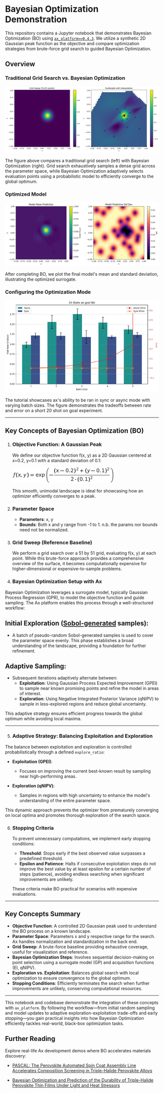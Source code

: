 # Bayesian Optimization Demonstration

This repository contains a Jupyter notebook that demonstrates Bayesian Optimization (BO) using [`ax_platform==0.4.3`](https://github.com/facebook/Ax). We utilize a synthetic 2D Gaussian peak function as the objective and compare optimization strategies from brute-force grid search to guided Bayesian Optimization.

## Overview

### Traditional Grid Search vs. Bayesian Optimization

![Comparison](figures/output_1.png)

The figure above compares a traditional grid search (left) with Bayesian Optimization (right). Grid search exhaustively samples a dense grid across the parameter space, while Bayesian Optimization adaptively selects evaluation points using a probabilistic model to efficiently converge to the global optimum.

### Optimized Model

![Final Model](figures/final_model.png)

After completing BO, we plot the final model's mean and standard deviation, illustrating the optimized surrogate.

### Configuring the Optimization Mode

![Configuring Modes](figures/config_rates.png)

The tutorial showcases ax's ability to be ran in sync or async mode with varying batch sizes. The figure demonstrates the tradeoffs between rate and error on a short 20 shot on goal experiment. 

---

## Key Concepts of Bayesian Optimization (BO)

1. ### Objective Function: A Gaussian Peak

   We define our objective function f(x, y) as a 2D Gaussian centered at x=0.2, y=0.1 with a standard deviation of 0.1:

   ![Gaussian Response](figures/gaussian_response.png)

   This smooth, unimodal landscape is ideal for showcasing how an optimizer efficiently converges to a peak.

2. ### Parameter Space

   - **Parameters**: x, y
   - **Bounds**: Both x and y range from -1 to 1. 
   n.b. the params nor bounds need not be normalized.

3. ### Grid Sweep (Reference Baseline)

   We perform a grid search over a 51 by 51 grid, evaluating f(x, y) at each point. While this brute-force approach provides a comprehensive overview of the surface, it becomes computationally expensive for higher-dimensional or expensive-to-sample problems.

4. ### Bayesian Optimization Setup with Ax

Bayesian Optimization leverages a surrogate model, typically Gaussian Process Regression (GPR), to model the objective function and guide sampling. The Ax platform enables this process through a well-structured workflow:

## **Initial Exploration ([Sobol-generated](https://en.wikipedia.org/wiki/Variance-based_sensitivity_analysis) samples)**:
   - A batch of pseudo-random Sobol-generated samples is used to cover the parameter space evenly. This phase establishes a broad understanding of the landscape, providing a foundation for further refinement.

## **Adaptive Sampling**:
   - Subsequent iterations adaptively alternate between:
     - **Exploitation**: Using Gaussian Process Expected Improvement (GPEI) to sample near known promising points and refine the model in areas of interest.
     - **Exploration**: Using Negative Integrated Posterior Variance (qNIPV) to sample in less-explored regions and reduce global uncertainty.

This adaptive strategy ensures efficient progress towards the global optimum while avoiding local maxima.

---

5. ### Adaptive Strategy: Balancing Exploitation and Exploration

The balance between exploitation and exploration is controlled probabilistically through a defined `explore_ratio`:

- **Exploitation (GPEI)**:
  - Focuses on improving the current best-known result by sampling near high-performing areas.
  
- **Exploration (qNIPV)**:
  - Samples in regions with high uncertainty to enhance the model's understanding of the entire parameter space.

This dynamic approach prevents the optimizer from prematurely converging on local optima and promotes thorough exploration of the search space.

6. ### Stopping Criteria

   To prevent unnecessary computations, we implement early stopping conditions:

   - **Threshold**: Stops early if the best observed value surpasses a predefined threshold.
   - **Epsilon and Patience**: Halts if consecutive exploitation steps do not improve the best value by at least epsilon for a certain number of steps (patience), avoiding endless searching when significant improvements are unlikely.

   These criteria make BO practical for scenarios with expensive evaluations.

---

## Key Concepts Summary

- **Objective Function**: A controlled 2D Gaussian peak used to understand the BO process on a known landscape.
- **Parameter Space**: Parameters x and y respective range for the search. Ax handles normalization and standardization in the back end.
- **Grid Sweep**: A brute-force baseline providing exhaustive coverage, useful for visualization and reference.
- **Bayesian Optimization Steps**: Involves sequential decision-making on point selection using a surrogate model (GP) and acquisition functions (EI, qNIPV).
- **Exploration vs. Exploitation**: Balances global search with local optimization to ensure convergence to the global optimum.
- **Stopping Conditions**: Efficiently terminates the search when further improvements are unlikely, conserving computational resources.

---

This notebook and codebase demonstrate the integration of these concepts with `ax_platform`. By following the workflow—from initial random sampling and model updates to adaptive exploration-exploitation trade-offs and early stopping—you gain practical insights into how Bayesian Optimization efficiently tackles real-world, black-box optimization tasks.

## Further Reading

Explore real-life Ax development demos where BO accelerates materials discovery:

- [PASCAL: The Perovskite Automated Spin Coat Assembly Line Accelerates Composition Screening in Triple-Halide Perovskite Alloys](https://pubs.rsc.org/en/content/articlelanding/2024/dd/d4dd00075g)

- [Bayesian Optimization and Prediction of the Durability of Triple-Halide Perovskite Thin Films Under Light and Heat Stressors](https://pubs.rsc.org/en/content/articlelanding/2024/ma/d4ma00747f)
